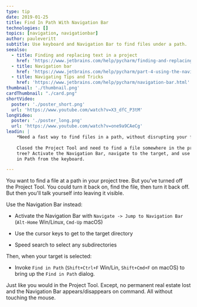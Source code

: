 ```yaml
---
type: tip
date: 2019-01-25
title: Find In Path With Navigation Bar
technologies: []
topics: [navigation, navigationbar]
author: pauleveritt
subtitle: Use keyboard and Navigation Bar to find files under a path.
seealso:
  - title: Finding and replacing text in a project
    href: 'https://www.jetbrains.com/help/pycharm/finding-and-replacing-text-in-project.html'
  - title: Navigation bar
    href: 'https://www.jetbrains.com/help/pycharm/part-4-using-the-navigation-bar.html'
  - title: Navigating Tips and Tricks
    href: 'https://www.jetbrains.com/help/pycharm/navigation-bar.html'
thumbnail: './thumbnail.png'
cardThumbnail: "./card.png"
shortVideo:
  poster: './poster_short.png'
  url: 'https://www.youtube.com/watch?v=X3_dfC_P3tM'
longVideo:
  poster: './poster_long.png'
  url: 'https://www.youtube.com/watch?v=one9a9CAeCg'
leadin: |
    *Need a fast way to find files in a path, without disrupting your flow?*
  
    Closed the Project Tool and need to find a file somewhere in the project 
    tree? Activate the Navigation Bar, navigate to the target, and use Find 
    in Path from the keyboard.

---
```


You want to find a file at a path in your project tree. But you've turned 
off the Project Tool. You could turn it back on, find the file, then 
turn it back off. But then you'll talk yourself into leaving it visible.

Use the Navigation Bar instead:

- Activate the Navigation Bar with 
`Navigate -> Jump to Navigation Bar` (`Alt-Home` Win/Linux, 
`Cmd-Up` macOS)

- Use the cursor keys to get to the target directory

- Speed search to select any subdirectories

Then, when your target is selected:

- Invoke `Find in Path` (`Shift+Ctrl+F` Win/Lin, `Shift+Cmd+F` on macOS) 
to bring up the `Find in Path` dialog.

Just like you would in the Project Tool. Except, no permanent real estate 
lost and the Navigation Bar appears/disappears on command. All without 
touching the mouse.

